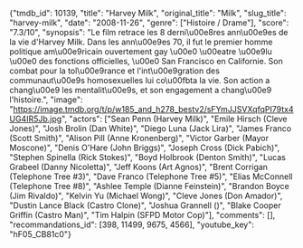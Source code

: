 {"tmdb_id": 10139, "title": "Harvey Milk", "original_title": "Milk", "slug_title": "harvey-milk", "date": "2008-11-26", "genre": ["Histoire / Drame"], "score": "7.3/10", "synopsis": "Le film retrace les 8 derni\u00e8res ann\u00e9es de la vie d'Harvey Milk. Dans les ann\u00e9es 70, il fut le premier homme politique am\u00e9ricain ouvertement gay \u00e0 \u00eatre \u00e9lu \u00e0 des fonctions officielles, \u00e0 San Francisco en Californie. Son combat pour la tol\u00e9rance et l'int\u00e9gration des communaut\u00e9s homosexuelles lui co\u00fbta la vie. Son action a chang\u00e9 les mentalit\u00e9s, et son engagement a chang\u00e9 l'histoire.", "image": "https://image.tmdb.org/t/p/w185_and_h278_bestv2/sFYmJJSVXqfqPI79tx4UG4IR5Jb.jpg", "actors": ["Sean Penn (Harvey Milk)", "Emile Hirsch (Cleve Jones)", "Josh Brolin (Dan White)", "Diego Luna (Jack Lira)", "James Franco (Scott Smith)", "Alison Pill (Anne Kronenberg)", "Victor Garber (Mayor Moscone)", "Denis O'Hare (John Briggs)", "Joseph Cross (Dick Pabich)", "Stephen Spinella (Rick Stokes)", "Boyd Holbrook (Denton Smith)", "Lucas Grabeel (Danny Nicoletta)", "Jeff Koons (Art Agnos)", "Brent Corrigan (Telephone Tree #3)", "Dave Franco (Telephone Tree #5)", "Elias McConnell (Telephone Tree #8)", "Ashlee Temple (Dianne Feinstein)", "Brandon Boyce (Jim Rivaldo)", "Kelvin Yu (Michael Wong)", "Cleve Jones (Don Amador)", "Dustin Lance Black (Castro Clone)", "Joshua Grannell ()", "Blake Cooper Griffin (Castro Man)", "Tim Halpin (SFPD Motor Cop)"], "comments": [], "recommandations_id": [398, 11499, 9675, 4566], "youtube_key": "hF05_CB81c0"}